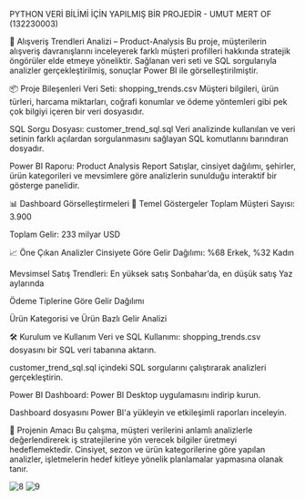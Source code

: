 PYTHON VERİ BİLİMİ İÇİN YAPILMIŞ BİR PROJEDİR - UMUT MERT OF (132230003)

🛒 Alışveriş Trendleri Analizi – Product-Analysis
Bu proje, müşterilerin alışveriş davranışlarını inceleyerek farklı müşteri profilleri hakkında stratejik öngörüler elde etmeye yöneliktir. Sağlanan veri seti ve SQL sorgularıyla analizler gerçekleştirilmiş, sonuçlar Power BI ile görselleştirilmiştir.

📦 Proje Bileşenleri
Veri Seti: shopping_trends.csv
Müşteri bilgileri, ürün türleri, harcama miktarları, coğrafi konumlar ve ödeme yöntemleri gibi pek çok bilgiyi içeren bir veri dosyasıdır.

SQL Sorgu Dosyası: customer_trend_sql.sql
Veri analizinde kullanılan ve veri setinin farklı açılardan sorgulanmasını sağlayan SQL komutlarını barındıran dosyadır.

Power BI Raporu: Product Analysis Report
Satışlar, cinsiyet dağılımı, şehirler, ürün kategorileri ve mevsimlere göre analizlerin sunulduğu interaktif bir gösterge panelidir.

📊 Dashboard Görselleştirmeleri
🎯 Temel Göstergeler
Toplam Müşteri Sayısı: 3.900

Toplam Gelir: 233 milyar USD

📈 Öne Çıkan Analizler
Cinsiyete Göre Gelir Dağılımı: %68 Erkek, %32 Kadın

Mevsimsel Satış Trendleri: En yüksek satış Sonbahar’da, en düşük satış Yaz aylarında

Ödeme Tiplerine Göre Gelir Dağılımı

Ürün Kategorisi ve Ürün Bazlı Gelir Analizi

🛠️ Kurulum ve Kullanım
Veri ve SQL Kullanımı:
shopping_trends.csv dosyasını bir SQL veri tabanına aktarın.

customer_trend_sql.sql içindeki SQL sorgularını çalıştırarak analizleri gerçekleştirin.

Power BI Dashboard:
Power BI Desktop uygulamasını indirip kurun.

Dashboard dosyasını Power BI'a yükleyin ve etkileşimli raporları inceleyin.

🎯 Projenin Amacı
Bu çalışma, müşteri verilerini anlamlı analizlerle değerlendirerek iş stratejilerine yön verecek bilgiler üretmeyi hedeflemektedir. Cinsiyet, sezon ve ürün kategorilerine göre yapılan analizler, işletmelerin hedef kitleye yönelik planlamalar yapmasına olanak tanır.

![8](https://github.com/user-attachments/assets/e65884f3-d17f-40ed-8f1e-f8356fa8c197)
![9](https://github.com/user-attachments/assets/c1b3b4ce-d1e0-4517-920f-94fc5f4db459)


 
